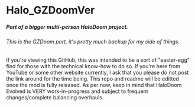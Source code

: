 # Halo_GZDoomVer
 ##### Part of a bigger multi-person HaloDoom project.
 ###### This is the GZDoom port, it's pretty much backup for my side of things.
 
 
 If you're viewing this GitHub, this was intended to be a sort of "easter-egg" find for those with the technical know-how to do so.
 If you're here from YouTube or some other website currently, I ask that you please do not post the link around for the time being.
 This repo and readme will be editted once the mod is fully released. As per now, keep in mind that HaloDoom Evolved is VERY work-in-progress 
 and subject to frequent changes/complete balancing overhauls. 
